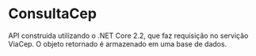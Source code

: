 # ConsultaCep
API construida utilizando o .NET Core 2.2, que faz requisição no servição ViaCep. O objeto retornado é armazenado em uma base de dados.
